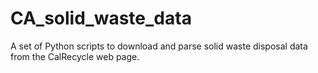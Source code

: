 # CA_solid_waste_data
A set of Python scripts to download and parse solid waste disposal data from the CalRecycle web page.
